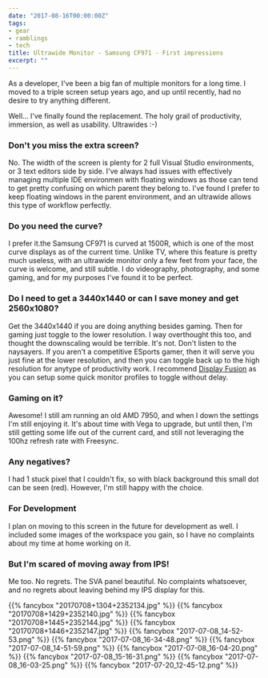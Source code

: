 ```yaml
---
date: "2017-08-16T00:00:00Z"
tags:
- gear
- ramblings
- tech
title: Ultrawide Monitor - Samsung CF971 - First impressions
excerpt: ""
---
```


As a developer, I've been a big fan of multiple monitors for a long time. I moved to a triple screen setup years ago, and up until recently, had no desire to try anything different.

Well... I've finally found the replacement. The holy grail of productivity, immersion, as well as usability. Ultrawides :-)

### Don't you miss the extra screen?

No. The width of the screen is plenty for 2 full Visual Studio environments, or 3 text editors side by side. I've always had issues with effectively managing multiple IDE environmen with floating windows as those can tend to get pretty confusing on which parent they belong to. I've found I prefer to keep floating windows in the parent environment, and an ultrawide allows this type of workflow perfectly.

### Do you need the curve?

I prefer it.the Samsung CF971 is curved at 1500R, which is one of the most curve displays as of the current time. Unlike TV, where this feature is pretty much useless, with an ultrawide monitor only a few feet from your face, the curve is welcome, and still subtle. I do videography, photography, and some gaming, and for my purposes I've found it to be perfect.

### Do I need to get a 3440x1440 or can I save money and get 2560x1080?

Get the 3440x1440 if you are doing anything besides gaming. Then for gaming just toggle to the lower resolution. I way overthought this too, and thought the downscaling would be terrible. It's not. Don't listen to the naysayers. If you aren't a competitive ESports gamer, then it will serve you just fine at the lower resolution, and then you can toggle back up to the high resolution for anytype of productivity work. I recommend [Display Fusion](http://bit.ly/2vCYNah) as you can setup some quick monitor profiles to toggle without delay.

### Gaming on it?

Awesome! I still am running an old AMD 7950, and when I down the settings I'm still enjoying it. It's about time with Vega to upgrade, but until then, I'm still getting some life out of the current card, and still not leveraging the 100hz refresh rate with Freesync.

### Any negatives?

I had 1 stuck pixel that I couldn't fix, so with black background this small dot can be seen (red). However, I'm still happy with the choice.

### For Development

I plan on moving to this screen in the future for development as well. I included some images of the workspace you gain, so I have no complaints about my time at home working on it.

### But I'm scared of moving away from IPS!

Me too. No regrets. The SVA panel beautiful. No complaints whatsoever, and no regrets about leaving behind my IPS display for this.

{{% fancybox "20170708+1304+2352134.jpg" %}}
{{% fancybox "20170708+1429+2352140.jpg" %}}
{{% fancybox "20170708+1445+2352144.jpg" %}}
{{% fancybox "20170708+1446+2352147.jpg" %}}
{{% fancybox "2017-07-08_14-52-53.png" %}}
{{% fancybox "2017-07-08_16-34-48.png" %}}
{{% fancybox "2017-07-08_14-51-59.png" %}}
{{% fancybox "2017-07-08_16-04-20.png" %}}
{{% fancybox "2017-07-08_15-16-31.png" %}}
{{% fancybox "2017-07-08_16-03-25.png" %}}
{{% fancybox "2017-07-20_12-45-12.png" %}}
